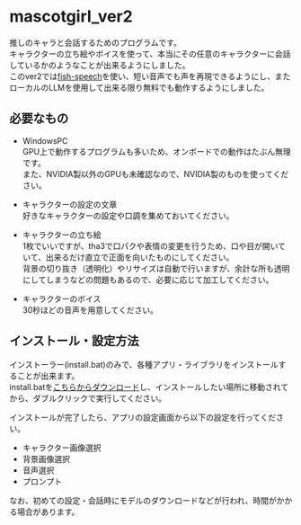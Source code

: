 # mascotgirl_ver2

推しのキャラと会話するためのプログラムです。  
キャラクターの立ち絵やボイスを使って、本当にその任意のキャラクターに会話しているかのようなことが出来るようにしました。  
このver2では[fish-speech](https://github.com/fishaudio/fish-speech)を使い、短い音声でも声を再現できるようにし、またローカルのLLMを使用して出来る限り無料でも動作するようにしました。

## 必要なもの

- WindowsPC   
GPU上で動作するプログラムも多いため、オンボードでの動作はたぶん無理です。  
また、NVIDIA製以外のGPUも未確認なので、NVIDIA製のものを使ってください。

- キャラクターの設定の文章  
好きなキャラクターの設定や口調を集めておいてください。  

- キャラクターの立ち絵  
1枚でいいですが、tha3で口パクや表情の変更を行うため、口や目が開いていて、出来るだけ直立で正面を向いたものにしてください。  
背景の切り抜き（透明化）やリサイズは自動で行いますが、余計な所も透明にしてしまうなどの問題もあるので、必要に応じて加工してください。

- キャラクターのボイス  
30秒ほどの音声を用意してください。

## インストール・設定方法

インストーラー(install.bat)のみで、各種アプリ・ライブラリをインストールすることが出来ます。  
install.batを[こちらからダウンロード](https://github.com/NON906/mascotgirl_ver2/releases)し、インストールしたい場所に移動されてから、ダブルクリックで実行してください。  

インストールが完了したら、アプリの設定画面から以下の設定を行ってください。  
- キャラクター画像選択
- 背景画像選択
- 音声選択
- プロンプト

なお、初めての設定・会話時にモデルのダウンロードなどが行われ、時間がかかる場合があります。